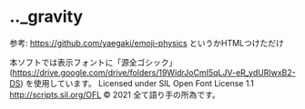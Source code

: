 # .._gravity
参考: https://github.com/yaegaki/emoji-physics
というかHTMLつけただけ

本ソフトでは表示フォントに「源全ゴシック」(https://drive.google.com/drive/folders/19WidrJoCmI5qLJV-eR_ydURIwxB2-DS) を使用しています。
Licensed under SIL Open Font License 1.1 http://scripts.sil.org/OFL
© 2021 全て語り手の所為です。
